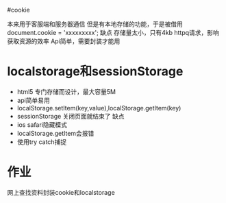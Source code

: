 #cookie 

本来用于客服端和服务器通信
但是有本地存储的功能，于是被借用
document.cookie = 'xxxxxxxxx';
缺点
存储量太小，只有4kb
httpq请求，影响获取资源的效率
Api简单，需要封装才能用

# localstorage和sessionStorage
- html5 专门存储而设计，最大容量5M
- api简单易用
- localStorage.setItem(key,value),localStorage.getItem(key)
- sessionStorage 关闭页面就结束了
缺点
- ios safari隐藏模式
- localStorage.getItem会报错
- 使用try catch捕捉

# 作业

网上查找资料封装cookie和localstorage
